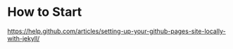 # How to Start

https://help.github.com/articles/setting-up-your-github-pages-site-locally-with-jekyll/
